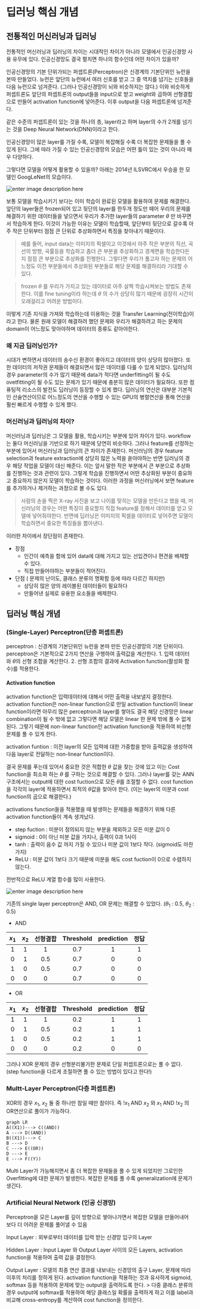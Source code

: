 ﻿# 딥러닝 핵심 개념
## 전통적인 머신러닝과 딥러닝

전통적인 머신러닝과 딥러닝의 차이는  시대적인 차이가 아니라 모델에서 인공신경망 사용 유무에 있다. 인공신경망도 결국 펼치면 하나의 함수인데 어떤 차이가 있을까?

인공신경망의 기본 단위가되는 퍼셉트론(Perceptron)은 신경계의 기본단위인 뉴런을 본따 만들었다. 뉴런은 앞단의 뉴런에서 여러 신호를 받고 그 중 역치를 넘기는 신호들을 다음 뉴런으로 넘겨준다. (그러나 인공신경망이 뇌와 비슷하지는 않다.)  이와 비슷하게 퍼셉트론도 앞단의 퍼셉트론의 output들을 input으로 받고 weight와 곱하여 선형결합으로 만들어 activation function에 넣어준다. 이후 output을 다음 퍼셉트론에 넘겨준다.

같은 수준의 퍼셉트론이 있는 것을 하나의 층, layer라고 하며 layer의 수가 2개를 넘기는 것을 Deep Neural Network(DNN)이라고 한다.

인공신경망이 많은 layer를 가질 수록, 모델이 복잡해질 수록 더 복잡한 문제들을 풀 수 있게 된다. 그에 따라 가질 수 있는 인공신경망의 모습은 어떤 틀이 있는 것이 아니라 매우 다양하다.

그렇다면 모델을 어떻게 활용할 수 있을까?
아래는 2014년 ILSVRC에서 우승을 한 모델인 GoogLeNet의 모습이다.

![enter image description here](https://blog.kakaocdn.net/dn/Iq9NO/btqyPWk5PBX/K2JicGjIjj5w0eFIbhx4bK/img.png)

 보통 모델을 학습시키기 보다는 이미 학습이 완료된 모델을 활용하여 문제를 해결한다. 앞단의 layer들은 frozen되어 있고 뒷단의 layer를 한두개 정도만 떼어 우리의 문제를 해결하기 위한 데이터들을 넣으면서 우리가 추가한 layer들의 parameter $\theta$ 만 바꾸면서 학습하게 한다. 이것이 가능한 이유는 모델이 학습할때, 앞단부터 뒷단으로 갈수록 아주 작은 단위부터 점점 큰 단위로 추상화하면서 특징을 찾아내기 때문이다. 
 > 예를 들어, input data는 이미지의 픽셀이고 이것에서 아주 작은 부분의 직선, 곡선의 방향, 곡률등을 학습하고 좀더 큰 부분을 추상화하고 경계면을 학습한다든지 점점 큰 부분으로 추상화를 진행한다. 그렇다면 우리가 풀고자 하는 문제의 어느정도 이전 부분들에서 추상화된 부분들로 해당 문제를 해결하리라 기대할 수 있다.
 
 > frozen $\theta$ 를 우리가 가지고 있는 데이터로 아주 살짝 학습시켜보는 방법도 존재한다. 이를 fine tuning이라 하는데 $\theta$ 의 수가 상당히 많기 때문에 굉장히 시간이 오래걸리고 어려운 방법이다.
 
 이렇게 기존 지식을 가져와 학습하는데 이용하는 것을 Transfer Learning(전이학습)이라고 한다. 물론 원래 모델이 해결하려 했던 문제와 우리가 해결하려고 하는 문제의 domain이 어느정도 맞아야하며 데이터의 종류도 같아야한다.

### 왜 지금 딥러닝인가?
시대가 변하면서 데이터의 송수신 환경이 좋아지고 데이터의 양이 상당히 많아졌다. 또한 데이터의 저작권 문제들이 해결되면서 많은 데이터를 다룰 수 있게 되었다. 딥러닝의 경우 parameter의 수가 많기 때문에 data가 적다면 underfitting이 될 수도 ovetfitting이 될 수도 있는 문제가 있기 때문에 충분히 많은 데이터가 필요하다. 또한 컴퓨팅적 리소스의 발전도 딥러닝이 등장할 수 있게 했다. 딥러닝의 연산은 대부분 기본적인 산술연산이므로 어느정도의 연산을 수행할 수 있는 GPU의 병렬연산을 통해 연산을 훨씬 빠르게 수행할 수 있게 했다.

### 머신러닝과 딥러닝의 차이?
머신러닝과 딥러닝은 그 모델을 활용, 학습시키는 부분에 있어 차이가 있다. workflow는 둘다 머신러닝을 기반으로 하기 때문에 당연히 비슷하다. 그러나 feature를 선정하는 부분에 있어서 머신러닝과 딥러닝의 큰 차이가 존재한다. 머신러닝의 경우 feature selection과 feature extraction에 상당히 많은 노력을 쏟아야하는 반면 딥러닝의 경우 해당 작업을 모델이 대신 해준다. 이는 앞서 말한 작은 부분에서 큰 부분으로 추상화를 진행하는 것과 관련이 있다. 그렇게 학습을 진행하면서 어떤 추상화된 부분이 중요하고 중요하지 않은지 모델이 학습하는 것이다. 이러한 과정을 머신러닝에서 보면 feature를 추가하거나 제거하는 과정으로 볼 수도 있다. 
> 사람의 손을 찍은 X-ray 사진을 보고 나이를 맞히는 모델을 만든다고 했을 때, 머신러닝의 경우는 어떤 특징이 중요할지 직접 feature를 정해서 데이터를 얻고 모델에 넣어줘야한다. 반면에 딥러닝은 이미지의 픽셀을 데이터로 넣어주면 모델이 학습하면서 중요한 특징들을 뽑아낸다.

이러한 차이에서 장단점이 존재한다.
- 장점 
	- 인간이 예측을 함에 있어 data에 대해 가지고 있는 선입견이나 편견을 배제할 수 있다.
	- 직접 만들어야하는 부분들이 적어진다.
- 단점 ( 문제의 난이도, 클래스 분류의 명확함 등에 따라 다르긴 하지만)
	- 상당히 많은 양의 레이블된 데이터들이 필요하다
	- 만들어낸 실제로 유용한 요소들을 배제한다. 

## 딥러닝 핵심 개념
### (Single-Layer) Perceptron(단층 퍼셉트론)

perceptron
: 신경계의 기본단위인 뉴런을 본따 만든 인공신경망의 기본 단위이다. perceptron은 기본적으로 2가지 연산을 구행하여 출력값을 계산한다.
	1. 입력 데이터와 $\theta$의 선형 조합을 계산한다.
	2. 선형 조합의 결과에 Activation function(활성화 함수)를 적용한다. 
	
#### Activation function 
activation function은 입력데이터에 대해서 어떤 출력을 내보낼지 결정한다. activation function은 non-linear function으로 만일 activation function이 linear function이라면 아무리 많은 perceptron과 layer를 쌓아도 결국 해당 신경망은 linear combination이 될 수 밖에 없고 그렇다면 해당 모델은 linear 한 문제 밖에 풀 수 없게 된다. 
그렇기 때문에 non-linear function인 activation function을 적용하여 비선형 문제를 풀 수 있게 한다. 

activation funtion
: 이전 layer의 모든 입력에 대한 가중합을 받아 출력값을 생성하여 다음 layer로 전달하는 non-linear function이다.

결국 문제를 푸는데 있어서 중요한 것은 적합한 $\theta$ 값을 찾는 것에 있고 이는 Cost function을 최소화 하는 $\theta$ 를 구하는 것으로 해결할 수 있다. 
그러나 layer를 갖는 ANN 구조에서는 output에 대한 cost fuction으로 모든 $\theta$를 조절할 수 없다. cost function을 각각의 layer에 적용하면서 최적의 $\theta$값을 찾아야 한다. 
(이는 layer의 미분과 cost function의 곱으로 해결한다.)

activations function들을 적용했을 때 발생하는 문제들을 해결하기 위해 다른 activation function들이 계속 생겨났다.
- step fuction : 미분이 정의되지 않는 부분을 제외하고 모든 미분 값이 0
- sigmoid : 0이 아닌 미분 값을 가지나, 출력이 0과 1사이
- tanh :  출력이 음수 값 까지 가질 수 있으나 미분 값이 1보다 작다. (sigmoid도 마찬가지)
- ReLU : 미분 값이 1보다 크기 때문에 미분을 해도 cost fuction이 0으로 수렴하지 않는다.

전반적으로 ReLU 계열 함수를 많이 사용한다.

![enter image description here](https://itwiki.kr/images/a/a3/XOR_%eb%ac%b8%ec%a0%9c.png)

기존의 single layer perceptron은 AND, OR 문제는 해결할 수 있었다.
($\theta_1$ : 0.5, $\theta_2$ : 0.5)
- AND

|$x_1$|$x_2$|선형결합|Threshold|prediction|정답|
|:---:|:---:|:----:|:-------:|:--------:|:-:|
|  1  |   1 |  1   |    0.7  |   1		| 1 |
|  0  |   1 |  0.5 |    0.7  |   0		| 0 |
|  1  |   0 |  0.5 |    0.7  |   0		| 0 |
|  0  |   0 |  0   |    0.7  |   0		| 0 |

- OR

|$x_1$|$x_2$|선형결합|Threshold|prediction|정답|
|:---:|:---:|:----:|:-------:|:--------:|:-:|
|  1  |   1 |  1   |    0.2  |   1		| 1 |
|  0  |   1 |  0.5 |    0.2  |   1		| 1 |
|  1  |   0 |  0.5 |    0.2  |   1		| 1 |
|  0  |   0 |  0   |    0.2  |   0		| 0 |

그러나 XOR 문제의 경우 선형분리불가한 문제로 단일 퍼셉트론으로는 풀 수 없다.(step function을 다르게 조절하면 풀 수 있는 방법이 있다고 한다!) 

### Multt-Layer Perceptron(다층 퍼셉트론)
XOR의 경우 $x_1$, $x_2$ 둘 중 하나만 참일 때만 참이다. 즉 $!x_1$ AND $x_2$ 와 $x_1$ AND $!x_2$ 의 OR연산으로 풀이가 가능하다.
```mermaid
graph LR
A((X1))---> C((AND))
A ---> D((AND))
B((X1))---> C
B ---> D
C ---> E((OR))
D ---> E
E ---> F((Y))
```

Multi Layer가 가능해지면서 좀 더 복잡한 문제들을 풀 수 있게 되었지만 그로인한 Overfitting에 대한 문제가 발생한다. 복잡한 문제를 풀 수록 generalization에 문제가 생긴다.

### Artificial Neural Network (인공 신경망)
Perceptron을 모은 Layer를 깊이 방향으로 쌓아나가면서 복잡한 모델을 만들어내어 보다 더 어려운 문제를 풀어낼 수 있음 

Input Layer
: 외부로부터 데이터를 입력 받는 신경망 입구의 Layer

Hidden Layer
: Input Layer 와 Output Layer 사이의 모든 Layers, activation function을 적용하여 출력 값을 결정한다.

Output Layer
: 모델의 최종 연산 결과를 내보내는 신경망의 출구 Layer, 문제에 따라 이후의 처리를 정하게 된다. activation function을 적용하는 것과 유사하게 sigmoid, softmax 등을 적용하여 문제에 맞는 output을 출력하도록 한다.
	> 다중 클래스 분류의 경우 output에 softmax를 적용하여 해당 클래스일 확률을 출력하게 하고 이를 label과 비교해 cross-entropy를 계산하여 cost function을 정의한다.
